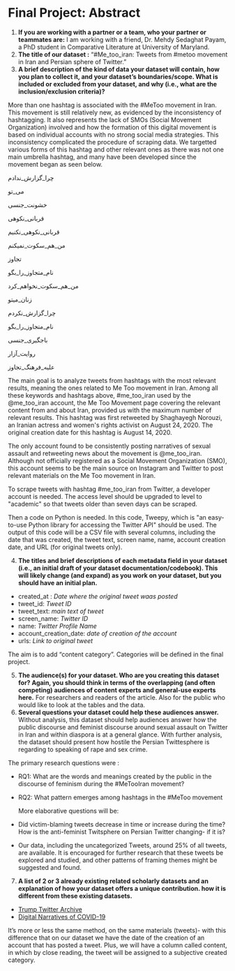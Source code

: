 # Final Project: Abstract
1. **If you are working with a partner or a team, who your partner or teammates are:**  I am working with a friend, Dr. Mehdy Sedaghat Payam, a PhD student in Comparative Literature at University of Maryland.
2. **The title of our dataset :** “#Me_too_iran: Tweets from #metoo movement in Iran and Persian sphere of Twitter.”
3. **A brief description of the kind of data your dataset will contain, how you plan to collect it, and your dataset’s boundaries/scope. What is included or excluded from your dataset, and why (i.e., what are the inclusion/exclusion criteria)?**

More than one hashtag is associated with the #MeToo movement in Iran. This movement is still relatively new, as evidenced by the inconsistency of hashtagging. It also represents the lack of SMOs (Social Movement Organization) involved and how the formation of this digital movement is based on individual accounts with no strong social media strategies. This inconsistency complicated the procedure of scraping data. We targetted various forms of this hashtag and other relevant ones as there was not one main umbrella hashtag, and many have been developed since the movement began as seen below. 


چرا_گزارش_ندادم

می_تو

خشونت_جنسی

قربانی_نکوهی

قربانی_نکوهی_نکنیم

من_هم_سکوت_نمیکنم

تجاوز

نام_متجاوز_را_بگو

من_هم_سکوت_نخواهم_کرد

زنان_میتو

چرا_گزارش_نکردم

نام_متجاوز_را_بگو

باجگیری_جنسی

روايت_آزار

علیه_فرهنگ_تجاوز



The main goal is to analyze tweets from hashtags with the most relevant results, meaning the ones related to Me Too movement in Iran. Among all these keywords and hashtags above, #me_too_iran used by the @me_too_iran account, the Me Too Movement page covering the relevant content from and about Iran, provided us with the maximum number of relevant results. This hashtag was first retweeted by Shaghayegh Norouzi, an Iranian actress and women's rights activist on August 24, 2020.   The original creation date for this hashtag is August 14, 2020. 


The only account found to be consistently posting narratives of sexual assault and retweeting news about the movement is @me_too_iran. Although not officially registered as a Social Movement Organization (SMO), this account seems to be the main source on Instagram and Twitter to post relevant materials on the Me Too movement in Iran.


To scrape tweets with hashtag #me_too_iran from Twitter, a developer account is needed. The access level should be upgraded to  level to "academic" so that tweets older than seven days can be scraped. 

 Then a code on Python is needed.  In this code,  Tweepy, which is "an easy-to-use Python library for accessing the Twitter API" should be used. The output of this code will be a CSV file with several columns, including the date that was created, the tweet text, screen name, name, account creation date, and URL (for original tweets only). 

4. **The titles and brief descriptions of each metadata field in your dataset (i.e., an initial draft of your dataset documentation/codebook). This will likely change (and expand) as you work on your dataset, but you should have an initial plan.** 
 - created_at : *Date where the original tweet waas posted*
 - tweet_id: *Tweet ID*
 - tweet_text: *main text of tweet*
 - screen_name: *Twitter ID*
 - name: *Twitter Profile Name*
 - account_creation_date: *date of creation of the account*
 - urls: *Link to original tweet*
 
 The aim is to add “content category”. Categories will be defined in the final project.
 
 
5. **The audience(s) for your dataset. Who are you creating this dataset for? Again, you should think in terms of the overlapping (and often competing) audiences of content experts and general-use experts here.** For researchers and readers of the article. Also for the public who would like to look at the tables and the data.
6. **Several questions your dataset could help these audiences answer.**
 Without analysis, this dataset should help audiences answer how the public discourse and feminist discourse around sexual assault on Twitter in Iran and within diaspora is at a general glance. With further analysis, the dataset should present how hostile the Persian Twittesphere is regarding to speaking of rape and sex crime. 
 
The primary research questions were :

- RQ1: What are the words and meanings created by the public in the discourse of feminism during the #MeTooIran movement?
- RQ2: What pattern emerges among hashtags in the #MeToo movement
        
  More elaborative questions will be:    
 - Did victim-blaming tweets decrease in time or increase during the time?
How is the anti-feminist Twitsphere on Persian Twitter changing- if it is?
- Our data, including the uncategorized Tweets, around 25% of all tweets, are available. It is encouraged for further research that these tweets be explored and studied, and other patterns of framing themes might be suggested and found.

7. **A list of 2 or 3 already existing related scholarly datasets and an explanation of how your dataset offers a unique contribution. how it is different from these existing datasets.**

- [Trump Twitter Archive](https://www.thetrumparchive.com/)
- [Digital Narratives of COVID-19](https://covid.dh.miami.edu/get/)

It’s more or less the same method, on the same materials (tweets)- with this difference that on our dataset we have the date of the creation of an account that has posted a tweet. Plus, we will have a column called content, in which by close reading, the tweet will be assigned to a subjective created category.
